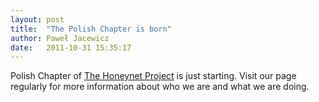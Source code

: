 ```yaml
---
layout: post
title:  "The Polish Chapter is born"
author: Paweł Jacewicz
date:   2011-10-31 15:35:17 
---
```

Polish Chapter of [The Honeynet Project][hnp] is just starting. Visit our page regularly for more information about who we are and what we are doing.

[hnp]:      http://honeynet.org

